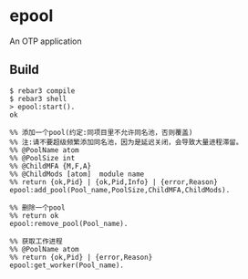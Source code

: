 epool
=====

An OTP application

Build
-----

    $ rebar3 compile
    $ rebar3 shell
    > epool:start().
    ok

	%% 添加一个pool(约定:同项目里不允许同名池，否则覆盖)
	%% 注:请不要超级频繁添加同名池，因为是延迟关闭，会导致大量进程滞留。
	%% @PoolName atom
	%% @PoolSize int
	%% @ChildMFA {M,F,A}
	%% @ChildMods [atom]  module name
	%% return {ok,Pid} | {ok,Pid,Info} | {error,Reason}
	epool:add_pool(Pool_name,PoolSize,ChildMFA,ChildMods).
	
	%% 删除一个pool
	%% return ok
	epool:remove_pool(Pool_name).
	
	%% 获取工作进程
	%% @PoolName atom
	%% return {ok,Pid} | {error,Reason}
	epool:get_worker(Pool_name).      
	    
	    
	    